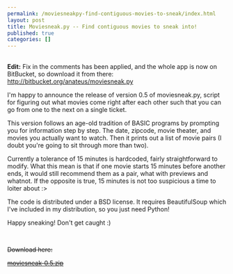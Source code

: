 ```yaml
---
permalink: /moviesneakpy-find-contiguous-movies-to-sneak/index.html
layout: post
title: Moviesneak.py -- Find contiguous movies to sneak into!
published: true
categories: []
---
```

<p><br /><strong>Edit:</strong> Fix in the comments has been applied, and the whole app is now on BitBucket, so download it from there: <a href="http://bitbucket.org/anateus/moviesneak.py">http://bitbucket.org/anateus/moviesneak.py</a></p>
<p>I'm happy to announce the release of version 0.5 of moviesneak.py, script for figuring out what movies come right after each other such that you can go from one to the next on a single ticket.</p>
<p>This version follows an age-old tradition of BASIC programs by prompting you for information step by step. The date, zipcode, movie theater, and movies you actually want to watch. Then it prints out a list of movie pairs (I doubt you're going to sit through more than two).</p>
<p>Currently a tolerance of 15 minutes is hardcoded, fairly straightforward to modify. What this mean is that if one movie starts 15 minutes before another ends, it would still recommend them as a pair, what with previews and whatnot. If the opposite is true, 15 minutes is not too suspicious a time to loiter about :&gt;</p>
<p>The code is distributed under a BSD license. It requires BeautifulSoup which I've included in my distribution, so you just need Python!</p>
<p>Happy sneaking! Don't get caught :)</p>
<p> </p>
<p><span style="text-decoration: line-through;">Download here:</span></p>
<p><span style="text-decoration: line-through;"><a href="http://logarchy.org/moviesneak-0.5.zip">moviesneak-0.5.zip</a></span></p>
